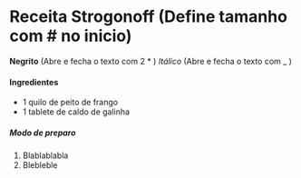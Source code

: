# Receita Strogonoff (Define tamanho com # no inicio)

**Negrito** (Abre e fecha o texto com 2 * )
_Itálico_ (Abre e fecha o texto com _ )

#### **Ingredientes**

- 1 quilo de peito de frango
- 1 tablete de caldo de galinha

##### **Modo de preparo**

1. Blablablabla
2. Blebleble






